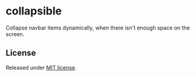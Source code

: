 # collapsible

Collapse navbar items dynamically, when there isn't enough space on the screen.

## License

Released under [MIT license](LICENSE).